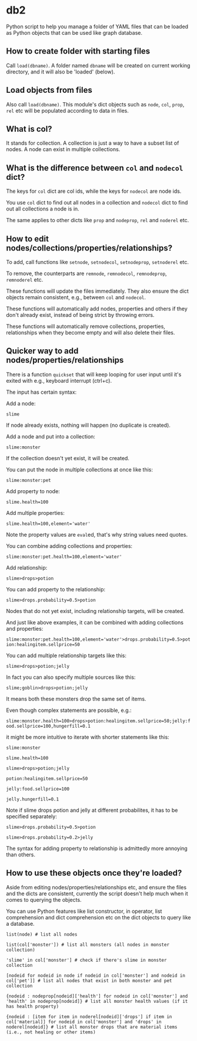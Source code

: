 # db2

Python script to help you manage a folder of YAML files that can be loaded as Python objects that can be used like graph database.

## How to create folder with starting files

Call `load(dbname)`. A folder named `dbname` will be created on current working directory, and it will also be 'loaded' (below).


## Load objects from files

Also call `load(dbname)`. This module's dict objects such as `node`, `col`, `prop`, `rel` etc will be populated according to data in files.


## What is col?

It stands for collection. A collection is just a way to have a subset list of nodes. A node can exist in multiple collections.


## What is the difference between `col` and `nodecol` dict?

The keys for `col` dict are col ids, while the keys for `nodecol` are node ids.

You use `col` dict to find out all nodes in a collection and `nodecol` dict to find out all collections a node is in.

The same applies to other dicts like `prop` and `nodeprop`, `rel` and `noderel` etc.


## How to edit nodes/collections/properties/relationships?

To add, call functions like `setnode`, `setnodecol`, `setnodeprop`, `setnoderel` etc.

To remove, the counterparts are `remnode`, `remnodecol`, `remnodeprop`, `remnoderel` etc.

These functions will update the files immediately. They also ensure the dict objects remain consistent, e.g., between `col` and `nodecol`.

These functions will automatically add nodes, properties and others if they don't already exist, instead of being strict by throwing errors.

These functions will automatically remove collections, properties, relationships when they become empty and will also delete their files.


## Quicker way to add nodes/properties/relationships

There is a function `quickset` that will keep looping for user input until it's exited with e.g., keyboard interrupt (ctrl+c).

The input has certain syntax:

Add a node:

`slime`

If node already exists, nothing will happen (no duplicate is created).

Add a node and put into a collection:

`slime:monster`

If the collection doesn't yet exist, it will be created.

You can put the node in multiple collections at once like this:

`slime:monster:pet`

Add property to node:

`slime.health=100`

Add multiple properties:

`slime.health=100,element='water'`

Note the property values are `eval`ed, that's why string values need quotes.

You can combine adding collections and properties:

`slime:monster:pet.health=100,element='water'`

Add relationship:

`slime>drops>potion`

You can add property to the relationship:

`slime>drops.probability=0.5>potion`

Nodes that do not yet exist, including relationship targets, will be created.

And just like above examples, it can be combined with adding collections and properties:

`slime:monster:pet.health=100,element='water'>drops.probability=0.5>potion:healingitem.sellprice=50`

You can add multiple relationship targets like this:

`slime>drops>potion;jelly`

In fact you can also specify multiple sources like this:

`slime;goblin>drops>potion;jelly`

It means both these monsters drop the same set of items.

Even though complex statements are possible, e.g.:

`slime:monster.health=100>drops>potion:healingitem.sellprice=50;jelly:food.sellprice=100,hungerfill=0.1`

it might be more intuitive to iterate with shorter statements like this:

`slime:monster`

`slime.health=100`

`slime>drops>potion;jelly`

`potion:healingitem.sellprice=50`

`jelly:food.sellprice=100`

`jelly.hungerfill=0.1`

Note if slime drops potion and jelly at different probabilites, it has to be specified separately:

`slime>drops.probability=0.5>potion`

`slime>drops.probability=0.2>jelly`

The syntax for adding property to relationship is admittedly more annoying than others.


## How to use these objects once they're loaded?

Aside from editing nodes/properties/relationships etc, and ensure the files and the dicts are consistent, currently the script doesn't help much when it comes to querying the objects.

You can use Python features like list constructor, in operator, list comprehension and dict comprehension etc on the dict objects to query like a database.

`list(node) # list all nodes`

`list(col['monster']) # list all monsters (all nodes in monster collection)`

`'slime' in col['monster'] # check if there's slime in monster collection`

`[nodeid for nodeid in node if nodeid in col['monster'] and nodeid in col['pet']] # list all nodes that exist in both monster and pet collection`

`{nodeid : nodeprop[nodeid]['health'] for nodeid in col['monster'] and 'health' in nodeprop[nodeid]} # list all monster health values (if it has health property)`

`{nodeid : [item for item in noderel[nodeid]['drops'] if item in col['material]] for nodeid in col['monster'] and 'drops' in noderel[nodeid]} # list all monster drops that are material items (i.e., not healing or other items)`
